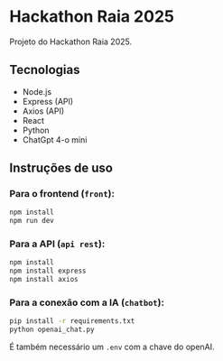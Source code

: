 # Hackathon Raia 2025

Projeto do Hackathon Raia 2025.

## Tecnologias

- Node.js
- Express (API)
- Axios (API)
- React
- Python
- ChatGpt 4-o mini

## Instruções de uso

### Para o frontend (`front`):

```bash
npm install
npm run dev
```

### Para a API (`api rest`):

```bash
npm install
npm install express
npm install axios
```

### Para a conexão com a IA (`chatbot`):

```bash
pip install -r requirements.txt
python openai_chat.py
```

É também necessário um `.env` com a chave do openAI.


